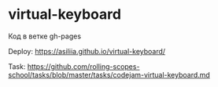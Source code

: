# virtual-keyboard

Код в ветке gh-pages

Deploy: https://asiliia.github.io/virtual-keyboard/

Task: https://github.com/rolling-scopes-school/tasks/blob/master/tasks/codejam-virtual-keyboard.md

